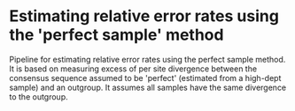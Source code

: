 # Estimating relative error rates using the 'perfect sample' method

Pipeline for estimating relative error rates using the perfect sample method. It is based on measuring excess of per site divergence between the consensus sequence assumed to be 'perfect' (estimated from a high-dept sample) and an outgroup. It assumes all samples have the same divergence to the outgroup.